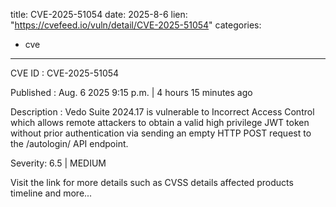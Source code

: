  
title: CVE-2025-51054
date: 2025-8-6
lien: "https://cvefeed.io/vuln/detail/CVE-2025-51054"
categories:
  - cve
---

CVE ID : CVE-2025-51054

Published :  Aug. 6
2025
9:15 p.m. | 4 hours
15 minutes ago

Description : Vedo Suite 2024.17 is vulnerable to Incorrect Access Control
which allows remote attackers to obtain a valid high privilege JWT token without prior authentication via sending an empty HTTP POST request to the /autologin/ API endpoint.

Severity: 6.5 | MEDIUM

Visit the link for more details
such as CVSS details
affected products
timeline
and more...
